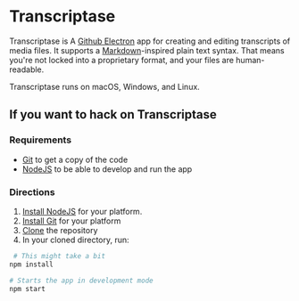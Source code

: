 # Transcriptase

Transcriptase is A [Github Electron](https://www.electronjs.org/) app for creating and editing transcripts of media files. It supports a [Markdown](http://commonmark.org/help/)-inspired plain text syntax. That means you're not locked into a proprietary format, and your files are human-readable.

Transcriptase runs on macOS, Windows, and Linux.

## If you want to hack on Transcriptase

### Requirements

- [Git](https://git-scm.com) to get a copy of the code
- [NodeJS](https://nodejs.org) to be able to develop and run the app

### Directions

1. [Install NodeJS](https://nodejs.org/en/download/package-manager) for your platform.
2. [Install Git](https://git-scm.com/downloads) for your platform
3. [Clone](https://github.com/briandk/transcriptase) the repository
4. In your cloned directory, run:

```bash
 # This might take a bit
npm install

# Starts the app in development mode
npm start
```
